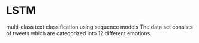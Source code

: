 # LSTM
multi-class text classification using sequence models
The data set consists of tweets which are categorized into 12 different emotions. 
